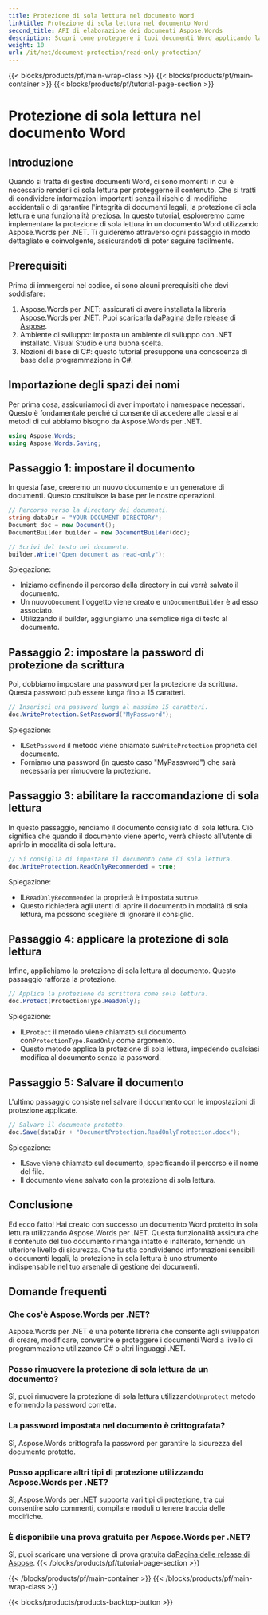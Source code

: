 ```yaml
---
title: Protezione di sola lettura nel documento Word
linktitle: Protezione di sola lettura nel documento Word
second_title: API di elaborazione dei documenti Aspose.Words
description: Scopri come proteggere i tuoi documenti Word applicando la protezione di sola lettura tramite Aspose.Words per .NET. Segui la nostra guida passo passo.
weight: 10
url: /it/net/document-protection/read-only-protection/
---
```


{{< blocks/products/pf/main-wrap-class >}}
{{< blocks/products/pf/main-container >}}
{{< blocks/products/pf/tutorial-page-section >}}

# Protezione di sola lettura nel documento Word

## Introduzione

Quando si tratta di gestire documenti Word, ci sono momenti in cui è necessario renderli di sola lettura per proteggerne il contenuto. Che si tratti di condividere informazioni importanti senza il rischio di modifiche accidentali o di garantire l'integrità di documenti legali, la protezione di sola lettura è una funzionalità preziosa. In questo tutorial, esploreremo come implementare la protezione di sola lettura in un documento Word utilizzando Aspose.Words per .NET. Ti guideremo attraverso ogni passaggio in modo dettagliato e coinvolgente, assicurandoti di poter seguire facilmente.

## Prerequisiti

Prima di immergerci nel codice, ci sono alcuni prerequisiti che devi soddisfare:

1.  Aspose.Words per .NET: assicurati di avere installata la libreria Aspose.Words per .NET. Puoi scaricarla da[Pagina delle release di Aspose](https://releases.aspose.com/words/net/).
2. Ambiente di sviluppo: imposta un ambiente di sviluppo con .NET installato. Visual Studio è una buona scelta.
3. Nozioni di base di C#: questo tutorial presuppone una conoscenza di base della programmazione in C#.

## Importazione degli spazi dei nomi

Per prima cosa, assicuriamoci di aver importato i namespace necessari. Questo è fondamentale perché ci consente di accedere alle classi e ai metodi di cui abbiamo bisogno da Aspose.Words per .NET.

```csharp
using Aspose.Words;
using Aspose.Words.Saving;
```

## Passaggio 1: impostare il documento

In questa fase, creeremo un nuovo documento e un generatore di documenti. Questo costituisce la base per le nostre operazioni.

```csharp
// Percorso verso la directory dei documenti.
string dataDir = "YOUR DOCUMENT DIRECTORY";
Document doc = new Document();
DocumentBuilder builder = new DocumentBuilder(doc);

// Scrivi del testo nel documento.
builder.Write("Open document as read-only");
```

Spiegazione:

- Iniziamo definendo il percorso della directory in cui verrà salvato il documento.
-  Un nuovo`Document` l'oggetto viene creato e un`DocumentBuilder` è ad esso associato.
- Utilizzando il builder, aggiungiamo una semplice riga di testo al documento.

## Passaggio 2: impostare la password di protezione da scrittura

Poi, dobbiamo impostare una password per la protezione da scrittura. Questa password può essere lunga fino a 15 caratteri.

```csharp
// Inserisci una password lunga al massimo 15 caratteri.
doc.WriteProtection.SetPassword("MyPassword");
```

Spiegazione:

-  IL`SetPassword` il metodo viene chiamato su`WriteProtection` proprietà del documento.
- Forniamo una password (in questo caso "MyPassword") che sarà necessaria per rimuovere la protezione.

## Passaggio 3: abilitare la raccomandazione di sola lettura

In questo passaggio, rendiamo il documento consigliato di sola lettura. Ciò significa che quando il documento viene aperto, verrà chiesto all'utente di aprirlo in modalità di sola lettura.

```csharp
// Si consiglia di impostare il documento come di sola lettura.
doc.WriteProtection.ReadOnlyRecommended = true;
```

Spiegazione:

-  IL`ReadOnlyRecommended` la proprietà è impostata su`true`.
- Questo richiederà agli utenti di aprire il documento in modalità di sola lettura, ma possono scegliere di ignorare il consiglio.

## Passaggio 4: applicare la protezione di sola lettura

Infine, applichiamo la protezione di sola lettura al documento. Questo passaggio rafforza la protezione.

```csharp
// Applica la protezione da scrittura come sola lettura.
doc.Protect(ProtectionType.ReadOnly);
```

Spiegazione:

-  IL`Protect` il metodo viene chiamato sul documento con`ProtectionType.ReadOnly` come argomento.
- Questo metodo applica la protezione di sola lettura, impedendo qualsiasi modifica al documento senza la password.

## Passaggio 5: Salvare il documento

L'ultimo passaggio consiste nel salvare il documento con le impostazioni di protezione applicate.

```csharp
// Salvare il documento protetto.
doc.Save(dataDir + "DocumentProtection.ReadOnlyProtection.docx");
```

Spiegazione:

-  IL`Save` viene chiamato sul documento, specificando il percorso e il nome del file.
- Il documento viene salvato con la protezione di sola lettura.

## Conclusione

Ed ecco fatto! Hai creato con successo un documento Word protetto in sola lettura utilizzando Aspose.Words per .NET. Questa funzionalità assicura che il contenuto del tuo documento rimanga intatto e inalterato, fornendo un ulteriore livello di sicurezza. Che tu stia condividendo informazioni sensibili o documenti legali, la protezione in sola lettura è uno strumento indispensabile nel tuo arsenale di gestione dei documenti.

## Domande frequenti

### Che cos'è Aspose.Words per .NET?
Aspose.Words per .NET è una potente libreria che consente agli sviluppatori di creare, modificare, convertire e proteggere i documenti Word a livello di programmazione utilizzando C# o altri linguaggi .NET.

### Posso rimuovere la protezione di sola lettura da un documento?
 Sì, puoi rimuovere la protezione di sola lettura utilizzando`Unprotect` metodo e fornendo la password corretta.

### La password impostata nel documento è crittografata?
Sì, Aspose.Words crittografa la password per garantire la sicurezza del documento protetto.

### Posso applicare altri tipi di protezione utilizzando Aspose.Words per .NET?
Sì, Aspose.Words per .NET supporta vari tipi di protezione, tra cui consentire solo commenti, compilare moduli o tenere traccia delle modifiche.

### È disponibile una prova gratuita per Aspose.Words per .NET?
 Sì, puoi scaricare una versione di prova gratuita da[Pagina delle release di Aspose](https://releases.aspose.com/).
{{< /blocks/products/pf/tutorial-page-section >}}

{{< /blocks/products/pf/main-container >}}
{{< /blocks/products/pf/main-wrap-class >}}

{{< blocks/products/products-backtop-button >}}
